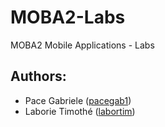 # MOBA2-Labs
MOBA2 Mobile Applications - Labs

## Authors: 
 * Pace Gabriele ([pacegab1](https://github.zhaw.ch/pacegab1)) 
 * Laborie Timothé ([labortim](https://github.zhaw.ch/labortim)) 
